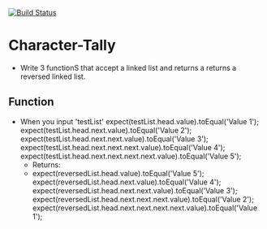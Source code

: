 [![Build Status](https://travis-ci.com/jlhiskey/code-challenge.svg?branch=master)](https://travis-ci.com/jlhiskey/code-challenge)

# Character-Tally
 - Write 3 functionS that accept a linked list and returns a returns a reversed linked list.
 ## Function
 - When you input 'testList'
    expect(testList.head.value).toEqual('Value 1');
    expect(testList.head.next.value).toEqual('Value 2');
    expect(testList.head.next.next.value).toEqual('Value 3');
    expect(testList.head.next.next.next.value).toEqual('Value 4');
    expect(testList.head.next.next.next.next.value).toEqual('Value 5');
    - Returns:
    - expect(reversedList.head.value).toEqual('Value 5');
      expect(reversedList.head.next.value).toEqual('Value 4');
      expect(reversedList.head.next.next.value).toEqual('Value 3');
      expect(reversedList.head.next.next.next.value).toEqual('Value 2');
      expect(reversedList.head.next.next.next.next.value).toEqual('Value 1');